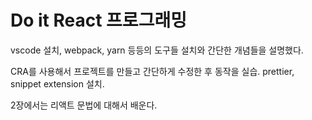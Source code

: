 # Do it React 프로그래밍

vscode 설치, webpack, yarn 등등의 도구들 설치와 간단한 개념들을 설명했다.

CRA를 사용해서 프로젝트를 만들고 간단하게 수정한 후 동작을 실습.
prettier, snippet extension 설치.

2장에서는 리액트 문법에 대해서 배운다.